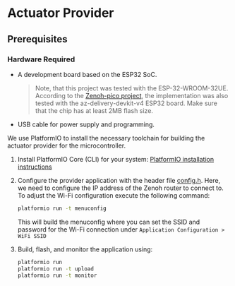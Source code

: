 # Actuator Provider

## Prerequisites

### Hardware Required

* A development board based on the ESP32 SoC.
   > Note, that this project was tested with the ESP-32-WROOM-32UE. According to the
   [Zenoh-pico project](https://github.com/eclipse-zenoh/zenoh-pico?tab=readme-ov-file#223-esp-idf),
   the implementation was also tested with the az-delivery-devkit-v4 ESP32 board. Make sure that the chip has at
   least 2MB flash size.
* USB cable for power supply and programming.

We use PlatformIO to install the necessary toolchain for building the actuator provider for the microcontroller.

1. Install PlatformIO Core (CLI) for your system:
   [PlatformIO installation instructions](https://docs.platformio.org/en/latest/core/installation/methods/index.html)

2. Configure the provider application with the header file [config.h](src/config.h).
Here, we need to configure the IP address of the Zenoh router to connect to.
To adjust the Wi-Fi configuration execute the following command:

   ```bash
   platformio run -t menuconfig
   ```

   This will build the menuconfig where you can set the SSID and password for
   the Wi-Fi connection under `Application Configuration > WiFi SSID`

3. Build, flash, and monitor the application using:

   ```bash
   platformio run
   platformio run -t upload
   platformio run -t monitor
   ```
